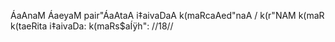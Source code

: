 ÁaAnaM ÁaeyaM pair"ÁaAtaA i‡aivaDaA k(maRcaAed"naA /
k(r"NAM k(maR k(taeRita i‡aivaDa: k(maRs$aÍÿh": //18//